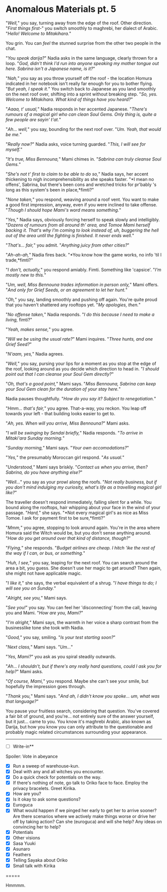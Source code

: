 # Anomalous Materials pt. 5

"*Well,*" you say, turning away from the edge of the roof. Other direction. "*First things first-*" you switch smoothly to maghrebi, her dialect of Arabic. "*Hello! Welcome to Mitakihara.*"

You grin. You can *feel* the stunned surprise from the other two people in the chat.

"*You speak darija?*" Nadia asks in the same language, clearly thrown for a loop. "*God, didn't think I'd run into anyone speaking my mother tongue out here. Sabrina isn't a Japanese name, is it?*"

"*Nah,*" you say as you throw yourself off the roof - the location Homura indicated in her notebook isn't really far enough for you to bother flying. "*But yeah, I speak it.*" You switch back to Japanese as you land smoothly on the next roof over, shifting into a sprint without breaking step. "*So, yes. Welcome to Mitakihara. What kind of things have you heard?*"

"*Aaaa, t' usual,*" Nadia responds in her accented Japanese. "*There's rumours of a magical girl who can clean Soul Gems. Only thing is, quite a few people are sayin' t'at.*"

"*Ah... well,*" you say, bounding for the next roof over. "*Um. Yeah, that would be me.*"

"*Really now?*" Nadia asks, voice turning guarded. "*This, I will see for myself.*"

"*It's true, Miss Bennouna,*" Mami chimes in. "*Sabrina can truly cleanse Soul Gems.*"

"*She's not t' first to claim to be able to do so,*" Nadia says, her accent thickening to nigh incomprehensibility as she speaks faster. "*I mean no offens', Sabrina, but there's been cons and wretched tricks for pr'bably 's long as this system's been in place,*fimti?"

"*None taken,*" you respond, weaving around a roof vent. You want to make a good first impression, anyway, even if you were inclined to take offense. "*Though I should hope Mami's word means something.*"

"*Yes,*" Nadia says, obviously forcing herself to speak slowly and intelligibly. "*Dozens of rumours from all around th' area, and Tomoe Mami herself backing it. That's why I'm coming to look instead of, uh, buggering the hell out of the area until the fighting is finished. It never ends well.*"

"*That's... fair,*" you admit. "*Anything juicy from other cities?*"

"*Ah-ah-ah,*" Nadia fires back. "*You know how the game works, no info 'til I trade,*fimti?"

"*I don't, actually,*" you respond amiably. Fimti. Something like 'capsice'. "*I'm mostly new to this.*"

"*Um, well, Miss Bennouna trades information in person only,*" Mami offers. "*And only for Grief Seeds, or an agreement to let her hunt.*"

"*Oh,*" you say, landing smoothly and pushing off again. You're quite proud that you haven't shattered any rooftops yet. "*My apologies, then.*"

"*No offense taken,*" Nadia responds. "*I do this because I need to make a living,* fimti?"

"*Yeah, makes sense,*" you agree.

"*Will we be using the usual rate?*" Mami inquires. "*Three hunts, and one Grief Seed?*"

"*N'aam, yes,*" Nadia agrees.

"*Well,*" you say, pursing your lips for a moment as you stop at the edge of the roof, looking around as you decide which direction to head in. "*I should point out that I *can* cleanse your Soul Gem directly?*"

"*Oh, that's a good point,*" Mami says. "*Miss Bennouna, Sabrina can keep your Soul Gem clean for the duration of your stay here.*"

Nadia pauses thoughtfully. "*How do you say it? Subject to renegotiation.*"

"*Hmm... that's fair,*" you agree. That-a-way, you reckon. You leap off towards your left - that building looks easier to get to.

"*Ah, yes. When will you arrive, Miss Bennouna?*" Mami asks.

"*I will be swinging by Sendai briefly,*" Nadia responds. "*To arrive in Mitaki'ara Sunday morning.*"

"*Sunday morning,*" Mami says. "*Your own accomodations?*"

"*Yes,*" the presumably Moroccan girl respond. "*As usual.*"

"*Understood,*" Mami says briskly. "*Contact us when you arrive, then? Sabrina, do you have anything else?*"

"*Well...*" you say as your prowl along the roofs. "*Not really business, but if you don't mind indulging my curiosity, what's life as a travelling magical girl like?*"

The traveller doesn't respond immediately, falling silent for a while. You bound along the rooftops, hair whipping about your face in the wind of your passage. "*Hard,*" she says. "*Not every magical girl's as nice as Miss Tomoe. I ask for payment first to be sure,*fimti?"

"*Mmm,*" you agree, stopping to look around again. You're in the area where Homura said the Witch would be, but you don't sense anything around. "*How do you get around over that kind of distance, though?*"

"*Flying,*" she responds. "*Budget airlines are *cheap.* I hitch 'ike the rest of the way if I can, or bus, or something.*"

"*Huh, I see,*" you say, leaping for the next roof. You can search around the area a bit, you guess. She doesn't use her magic to get around? Then again, she might not have applicable magic.

"*I like it,*" she says, the verbal equivalent of a shrug. "*I have things to do; I will see you on Sunday.*"

"*Alright, see you,*" Mami says.

"*See you!*" you say. You can feel her 'disconnecting' from the call, leaving you and Mami. "*How are you, Mami?*"

"*I'm alright,*" Mami says, the warmth in her voice a sharp contrast from the businesslike tone she took with Nadia.

"*Good,*" you say, smiling. "*Is your test starting soon?*"

"*Next class,*" Mami says. "*Um...*"

"*Yes, Mami?*" you ask as you spiral steadily outwards.

"*Ah... I shouldn't, but if there's any really hard questions, could I ask you for help?*" Mami asks.

"*Of course, Mami,*" you respond. Maybe she can't see your smile, but hopefully the impression goes through.

"*Thank you,*" Mami says. "*And ah, I didn't know you spoke... um, what was that language?*"

You pause your fruitless search, considering that question. You've covered a fair bit of ground, and you're... not entirely sure of the answer yourself, but it just... came to you. You know it's maghrebi Arabic, also known as Darija, but how you know you can only attribute to the questionable and probably magic related circumstances surrounding your appearance.

---

- [ ] Write-in**

Spoiler: Vote in abeyance

- [x] Run a sweep of warehouse-kun.
- [x] Deal with any and all witches you encounter.
- [x] Do a quick check for potentials on the way.
- [x] If there's nothing of note, go talk to Oriko face to face. Employ the privacy bracelets. Greet Kirika.
- [x] How are you?
- [x] Is it okay to ask some questions?
- [x] Euroguca
- [x] What would happen if we pinged her early to get her to arrive sooner? Are there scenarios where we actively make things worse or drive her off by taking action? Can she (euroguca) and will she help? Any ideas on convincing her to help?
- [x] Potentials
- [x] Other visions
- [x] Sasa Yuuki
- [x] Asunaro
- [x] Feathers
- [x] Telling Sayaka about Oriko
- [x] Small talk with Kirika

\=====​

Hmmmm.
